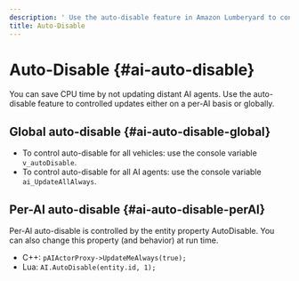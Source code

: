 ```yaml
---
description: ' Use the auto-disable feature in Amazon Lumberyard to control updates. '
title: Auto-Disable
---
```

# Auto\-Disable {#ai-auto-disable}

 You can save CPU time by not updating distant AI agents\. Use the auto\-disable feature to controlled updates either on a per\-AI basis or globally\.

## Global auto\-disable {#ai-auto-disable-global}
+ To control auto\-disable for all vehicles: use the console variable `v_autoDisable`\.
+ To control auto\-disable for all AI agents: use the console variable `ai_UpdateAllAlways`\.

## Per\-AI auto\-disable {#ai-auto-disable-perAI}

Per\-AI auto\-disable is controlled by the entity property AutoDisable\. You can also change this property \(and behavior\) at run time\.
+ C\+\+: `pAIActorProxy->UpdateMeAlways(true);`
+ Lua: `AI.AutoDisable(entity.id, 1);`